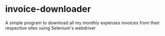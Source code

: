 # invoice-downloader
A simple program to download all my monthly expenses invoices from their respective sites using Selenium's webdriver

